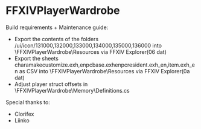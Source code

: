 # FFXIVPlayerWardrobe

Build requirements + Maintenance guide:
* Export the contents of the folders /ui/icon/131000,132000,133000,134000,135000,136000 into \FFXIVPlayerWardrobe\Resources via FFXIV Explorer(06 dat)
* Export the sheets charamakecustomize.exh,enpcbase.exhenpcresident.exh_en,item.exh_en as CSV into \FFXIVPlayerWardrobe\Resources via FFXIV Explorer(0a dat)
* Adjust player struct offsets in \FFXIVPlayerWardrobe\Memory\Definitions.cs


Special thanks to:
* Clorifex
* Liinko
